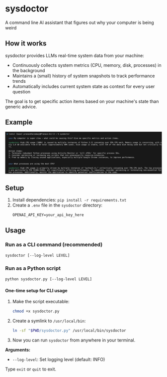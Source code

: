 # sysdoctor
A command line AI assistant that figures out why your computer is being weird

## How it works

sysdoctor provides LLMs real-time system data from your machine:

- Continuously collects system metrics (CPU, memory, disk, processes) in the background
- Maintains a (small) history of system snapshots to track performance trends
- Automatically includes current system state as context for every user question

The goal is to get specific action items based on your machine's state than generic advice.

## Example
![Demo of sysdoctor in action](sysdoctor_demo.png)

## Setup

1. Install dependencies: `pip install -r requirements.txt`
2. Create a `.env` file in the `sysdoctor` directory:
   ```
   OPENAI_API_KEY=your_api_key_here
   ```

## Usage
### Run as a CLI command (recommended)
```bash
sysdoctor [--log-level LEVEL]
```

### Run as a Python script
```bash
python sysdoctor.py [--log-level LEVEL]
```

#### One-time setup for CLI usage
1. Make the script executable:
   ```bash
   chmod +x sysdoctor.py
   ```
2. Create a symlink to `/usr/local/bin`:
   ```bash
   ln -sf "$PWD/sysdoctor.py" /usr/local/bin/sysdoctor
   ```
3. Now you can run `sysdoctor` from anywhere in your terminal.

**Arguments:**
- `--log-level`: Set logging level (default: INFO)

Type `exit` or `quit` to exit.
